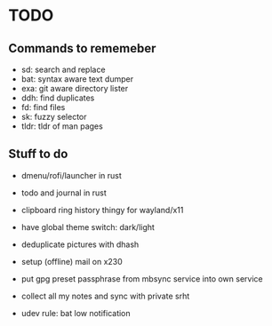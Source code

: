 # TODO

## Commands to rememeber

- sd: search and replace
- bat: syntax aware text dumper
- exa: git aware directory lister
- ddh: find duplicates
- fd: find files
- sk: fuzzy selector
- tldr: tldr of man pages

## Stuff to do

- dmenu/rofi/launcher in rust
- todo and journal in rust
- clipboard ring history thingy for wayland/x11
- have global theme switch: dark/light
- deduplicate pictures with dhash
- setup (offline) mail on x230

- put gpg preset passphrase from mbsync service into own service
- collect all my notes and sync with private srht
- udev rule: bat low notification
